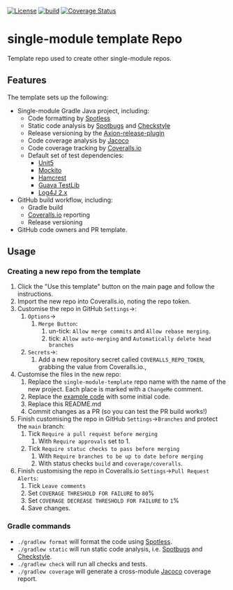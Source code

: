 <!-- ChangeMe: replace /single-module-template in the badge urls below with the name of the repo-->
[![License](https://img.shields.io/badge/License-Apache%202.0-blue.svg)](https://opensource.org/licenses/Apache-2.0)
[![build](https://github.com/creek-service/single-module-template/actions/workflows/gradle.yml/badge.svg)](https://github.com/creek-service/single-module-template/actions/workflows/gradle.yml)
[![Coverage Status](https://coveralls.io/repos/github/creek-service/single-module-template/badge.svg?branch=main)](https://coveralls.io/github/creek-service/single-module-template?branch=main)

# single-module template Repo
Template repo used to create other single-module repos.

## Features

The template sets up the following:

* Single-module Gradle Java project, including:
    * Code formatting by [Spotless][1]
    * Static code analysis by [Spotbugs][2] and [Checkstyle][3]
    * Release versioning by the [Axion-release-plugin][4]
    * Code coverage analysis by [Jacoco][5]
    * Code coverage tracking by [Coveralls.io][6]
    * Default set of test dependencies:
        * [Unit5][7]
        * [Mockito][8]
        * [Hamcrest][9]
        * [Guava TestLib][10]
        * [Log4J 2.x][11]
* GitHub build workflow, including:
    * Gradle build
    * [Coveralls.io][6] reporting
    * Release versioning
* GitHub code owners and PR template.

## Usage

### Creating a new repo from the template

1. Click the "Use this template" button on the main page and follow the instructions.
2. Import the new repo into Coveralls.io, noting the repo token.
3. Customise the repo in GitHub `Settings`->:
   1. `Options`->
      1. `Merge Button`: 
         1. un-tick: `Allow merge commits` and `Allow rebase merging`.
         2. tick: `Allow auto-merging` and `Automatically delete head branches`
   2. `Secrets`->:
      1. Add a new repository secret called `COVERALLS_REPO_TOKEN`, grabbing the value from Coveralls.io.,
4. Customise the files in the new repo:
    1. Replace the `single-module-template` repo name with the name of the new project.
       Each place is marked with a `ChangeMe` comment.
    2. Replace the [example code](src/main/java/org/creek/example) with some initial code.
    3. Replace this README.md
    4. Commit changes as a PR (so you can test the PR build works!)
5. Finish customising the repo in GitHub `Settings`->`Branches` and protect the `main` branch:
    1. Tick `Require a pull request before merging`
       1. With `Require approvals` set to 1.
    2. Tick `Require statuc checks to pass before merging`
       1. With `Require branches to be up to date before merging`
       2. With status checks `build` and `coverage/coveralls`.
6. Finish customising the repo in Coveralls.io `Settings`->`Pull Request Alerts`:
   1. Tick `Leave comments`
   2. Set `COVERAGE THRESHOLD FOR FAILURE` to `80`%
   3. Set `COVERAGE DECREASE THRESHOLD FOR FAILURE` to `1`%
   4. Save changes.

### Gradle commands

* `./gradlew format` will format the code using [Spotless][1].
* `./gradlew static` will run static code analysis, i.e. [Spotbugs][2] and [Checkstyle][3].
* `./gradlew check` will run all checks and tests.
* `./gradlew coverage` will generate a cross-module [Jacoco][5] coverage report.

[1]: https://github.com/diffplug/spotless
[2]: https://spotbugs.github.io/
[3]: https://checkstyle.sourceforge.io/
[4]: https://github.com/allegro/axion-release-plugin
[5]: https://www.jacoco.org/jacoco/trunk/doc/
[6]: https://coveralls.io/
[7]: https://junit.org/junit5/docs/current/user-guide/
[8]: https://site.mockito.org/
[9]: http://hamcrest.org/JavaHamcrest/index
[10]: https://github.com/google/guava/tree/master/guava-testlib
[11]: https://logging.apache.org/log4j/2.x/